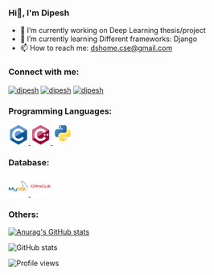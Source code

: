 ### Hi👋, I'm Dipesh

- 🔭 I’m currently working on Deep Learning thesis/project
- 🌱 I’m currently learning Different frameworks: Django
- 📫 How to reach me: dshome.cse@gmail.com




<h3 align="left">Connect with me:</h3>
<p align="left">
<a href="https://linkedin.com/in/dipesh-shome-575854113" target="blank"><img align="center" src="https://cdn.jsdelivr.net/npm/simple-icons@3.0.1/icons/linkedin.svg" alt="dipesh" height="30" width="40" /></a>
<a href="https://www.facebook.com/dipesh.austcse" target="blank"><img align="center" src="https://cdn.jsdelivr.net/npm/simple-icons@3.0.1/icons/facebook.svg" alt="dipesh" height="30" width="40" /></a>
<a href="dipeshshome.wixsite.com/mysite" target="blank"><img align="center" src="https://cdn.jsdelivr.net/npm/simple-icons@3.0.1/icons/icloud.svg" alt="dipesh" height="30" width="40" /></a>
</p>


<h3 align="left">Programming Languages:</h3>
<p align="left"> <a href="https://www.cprogramming.com/" target="_blank"> <img src="https://raw.githubusercontent.com/devicons/devicon/master/icons/c/c-original.svg" alt="c" width="40" height="40"/> </a> <a href="https://www.w3schools.com/cpp/" target="_blank"> <img src="https://raw.githubusercontent.com/devicons/devicon/master/icons/cplusplus/cplusplus-original.svg" alt="cplusplus" width="40" height="40"/> </a><a href="https://www.python.org" target="_blank"> <img src="https://raw.githubusercontent.com/devicons/devicon/master/icons/python/python-original.svg" alt="python" width="40" height="40"/> </a>
<br/>

<h3 align="left">Database:</h3>
<a href="https://www.mysql.com/" target="_blank"> <img src="https://raw.githubusercontent.com/devicons/devicon/master/icons/mysql/mysql-original-wordmark.svg" alt="mysql" width="40" height="40"/> </a> <a href="https://www.oracle.com/" target="_blank"> <img src="https://raw.githubusercontent.com/devicons/devicon/master/icons/oracle/oracle-original.svg" alt="oracle" width="40" height="40"/> </a> 
<br/>

<h3 align="left">Others:</h3>


[![Anurag's GitHub stats](https://github-readme-stats.vercel.app/api?username=Dipeshshome)](https://github.com/anuraghazra/github-readme-stats)


![GitHub stats](https://github-readme-stats.vercel.app/api?username=Dipeshshome&show_icons=true&count_private=true)  

![Profile views](https://gpvc.arturio.dev/Dipeshshome)  
